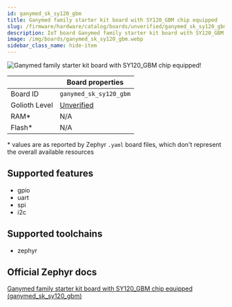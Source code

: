 ```yaml
---
id: ganymed_sk_sy120_gbm
title: Ganymed family starter kit board with SY120_GBM chip equipped
slug: /firmware/hardware/catalog/boards/unverified/ganymed_sk_sy120_gbm
description: IoT board Ganymed family starter kit board with SY120_GBM chip equipped, compatible with Golioth at unverified level.
image: /img/boards/ganymed_sk_sy120_gbm.webp
sidebar_class_name: hide-item
---
```


[//]: # (This is an auto-generated file, do not edit! Changes to it will be lost upon re-generation)

![Ganymed family starter kit board with SY120_GBM chip equipped!](/img/boards/ganymed_sk_sy120_gbm.webp "Ganymed family starter kit board with SY120_GBM chip equipped")

|                | Board properties     |
| -------------  | -------------------- |
| Board ID       | `ganymed_sk_sy120_gbm` |
| Golioth Level  | [Unverified](/firmware/hardware#unverified-boards) |
| RAM*           | N/A |
| Flash*         | N/A |

\* values are as reported by Zephyr `.yaml` board files, which don't represent the overall available resources



## Supported features

* gpio
* uart
* spi
* i2c

## Supported toolchains

* zephyr

## Official Zephyr docs

[Ganymed family starter kit board with SY120_GBM chip equipped (ganymed_sk_sy120_gbm)](https://docs.zephyrproject.org/latest/boards/sensry/ganymed_sk/doc/index.html)
